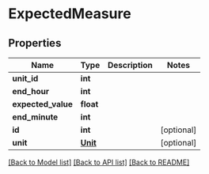 # ExpectedMeasure


## Properties
Name | Type | Description | Notes
------------ | ------------- | ------------- | -------------
**unit_id** | **int** |  | 
**end_hour** | **int** |  | 
**expected_value** | **float** |  | 
**end_minute** | **int** |  | 
**id** | **int** |  | [optional] 
**unit** | [**Unit**](Unit.md) |  | [optional] 

[[Back to Model list]](../README.md#documentation-for-models) [[Back to API list]](../README.md#documentation-for-api-endpoints) [[Back to README]](../README.md)


